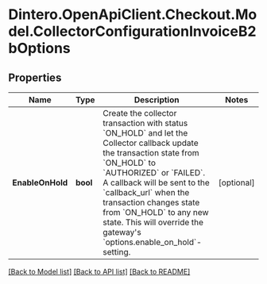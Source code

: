# Dintero.OpenApiClient.Checkout.Model.CollectorConfigurationInvoiceB2bOptions

## Properties

Name | Type | Description | Notes
------------ | ------------- | ------------- | -------------
**EnableOnHold** | **bool** | Create the collector transaction with status &#x60;ON_HOLD&#x60; and let the Collector callback update the transaction state from &#x60;ON_HOLD&#x60; to &#x60;AUTHORIZED&#x60; or &#x60;FAILED&#x60;.  A callback will be sent to the &#x60;callback_url&#x60; when the transaction changes state from &#x60;ON_HOLD&#x60; to any new state.  This will override the gateway&#39;s &#x60;options.enable_on_hold&#x60;-setting.  | [optional] 

[[Back to Model list]](../README.md#documentation-for-models) [[Back to API list]](../README.md#documentation-for-api-endpoints) [[Back to README]](../README.md)

